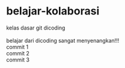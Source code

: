 # belajar-kolaborasi

kelas dasar git dicoding <br><br>
belajar dari dicoding sangat menyenangkan!!! <br>
commit 1 <br>
commit 2 <br>
commit 3 <br>
